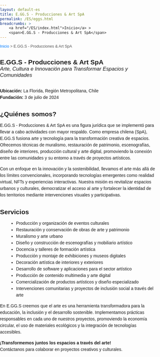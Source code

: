 ```yaml
---
layout: default-es
title: E.GG.S - Producciones & Art SpA
permalink: /ES/eggs.html
breadcrumbs: >
    <a href="/ES/index.html">Inicio</a> >
    <span>E.GG.S - Producciones & Art SpA</span>
---
```


<!DOCTYPE html>
<html lang="es">
<head>
  <meta charset="UTF-8">
  <meta name="description" content="E.GG.S - Producciones & Art SpA: Arte, Cultura e Innovación para la transformación de espacios y comunidades. Conoce nuestros servicios de muralismo, restauración, escenografías, docencia, arte digital y más.">
  <meta name="keywords" content="arte, cultura, innovación, muralismo, restauración, escenografías, Chile">
  <meta name="author" content="E.GG.S - Producciones & Art SpA">
  <meta name="viewport" content="width=device-width, initial-scale=1.0">
  <title>E.GG.S - Producciones & Art SpA</title>
  <!-- Tu CSS o enlaces a hojas de estilo podrían ir aquí -->
  <style>
    /* Ejemplo de estilos básicos */
    body {
      font-family: Arial, sans-serif;
      margin: 0;
      padding: 0;
    }
    .titulo {
      font-weight: bold;
      font-size: 1.5em;
      margin-top: 1.5em;
    }
    .subtitulo {
      font-style: italic;
      margin-bottom: 1em;
      font-size: 1.2em;
    }
    .parrafo {
      margin: 1em 0;
      line-height: 1.5;
    }
    .breadcrumbs {
      font-size: 0.9em;
      margin: 1em 0;
      color: #555;
    }
    .breadcrumbs a {
      color: #007BFF;
      text-decoration: none;
    }
    .breadcrumbs a:hover {
      text-decoration: underline;
    }
    ul.parrafo {
      list-style-type: disc;
      margin-left: 2em;
    }
    @media (max-width: 768px) {
      /* Ajustes para pantallas pequeñas */
      .titulo {
        font-size: 1.3em;
      }
      .subtitulo {
        font-size: 1em;
      }
    }
  </style>
</head>
<body>

<!-- Migas de pan (breadcrumbs) -->
<div class="breadcrumbs">
  <a href="/ES/index.html">Inicio</a> > <span>E.GG.S - Producciones & Art SpA</span>
</div>

<!-- Título principal -->
<div class="titulo">E.GG.S - Producciones & Art SpA</div>
<div class="subtitulo">Arte, Cultura e Innovación para Transformar Espacios y Comunidades</div>

<!-- Información de contacto -->
<p class="parrafo" style="margin-top:6%;">
  <strong>Ubicación:</strong> La Florida, Región Metropolitana, Chile<br>
  <strong>Fundación:</strong> 3 de julio de 2024
</p>

<!-- Sección: ¿Quiénes somos? -->
<div class="titulo">¿Quiénes somos?</div>
<p class="parrafo">
  E.GG.S - Producciones & Art SpA es una figura jurídica que se implementó para llevar a cabo actividades con mayor respaldo. Como empresa chilena (SpA), E.GG.S fusiona arte y tecnología para la transformación creativa de espacios. Ofrecemos técnicas de muralismo, restauración de patrimonio, escenografías, diseño de interiores, producción cultural y arte digital, promoviendo la conexión entre las comunidades y su entorno a través de proyectos artísticos.
</p>
<p class="parrafo">
  Con un enfoque en la innovación y la sostenibilidad, llevamos el arte más allá de los límites convencionales, incorporando tecnologías emergentes como realidad virtual, NFTs y experiencias interactivas. Nuestra misión es revitalizar espacios urbanos y culturales, democratizar el acceso al arte y fortalecer la identidad de los territorios mediante intervenciones visuales y participativas.
</p>

<!-- Sección: Nuestros servicios -->
<div class="titulo">Servicios</div>
<ul class="parrafo">
  <li>Producción y organización de eventos culturales</li>
  <li>Restauración y conservación de obras de arte y patrimonio</li>
  <li>Muralismo y arte urbano</li>
  <li>Diseño y construcción de escenografías y mobiliario artístico</li>
  <li>Docencia y talleres de formación artística</li>
  <li>Producción y montaje de exhibiciones y museos digitales</li>
  <li>Decoración artística de interiores y exteriores</li>
  <li>Desarrollo de software y aplicaciones para el sector artístico</li>
  <li>Producción de contenido multimedia y arte digital</li>
  <li>Comercialización de productos artísticos y diseño especializado</li>
  <li>Intervenciones comunitarias y proyectos de inclusión social a través del arte</li>
</ul>

<p class="parrafo">
  En E.GG.S creemos que el arte es una herramienta transformadora para la educación, la inclusión y el desarrollo sostenible. Implementamos prácticas responsables en cada uno de nuestros proyectos, promoviendo la economía circular, el uso de materiales ecológicos y la integración de tecnologías accesibles.
</p>

<!-- Llamado a la acción -->
<p class="parrafo">
  <strong>¡Transformemos juntos los espacios a través del arte!</strong><br>
  Contáctanos para colaborar en proyectos creativos y culturales.
</p>

</body>
</html>
